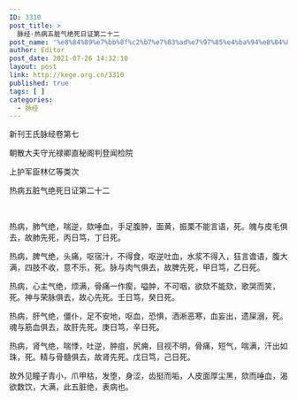 ```yaml
---
ID: 3310
post_title: >
  脉经·热病五脏气绝死日证第二十二
post_name: '%e8%84%89%e7%bb%8f%c2%b7%e7%83%ad%e7%97%85%e4%ba%94%e8%84%8f%e6%b0%94%e7%bb%9d%e6%ad%bb%e6%97%a5%e8%af%81%e7%ac%ac%e4%ba%8c%e5%8d%81%e4%ba%8c'
author: Editor
post_date: 2021-07-26 14:32:10
layout: post
link: http://kege.org.cn/3310
published: true
tags: [ ]
categories:
  - 脉经
---
```

新刊王氏脉经卷第七

朝散大夫守光禄卿直秘阁判登闻检院

上护军臣林亿等类次

热病五脏气绝死日证第二十二

&nbsp;
<p class="content">热病，肺气绝，喘逆，欬唾血，手足腹肿，面黄，振栗不能言语，死。魄与皮毛俱去，故肺先死，丙日笃，丁日死。</p>
<p class="content">热病，脾气绝，头痛，呕宿汁，不得食，呕逆吐血，水浆不得入，狂言谵语，腹大满，四肢不收，意不乐，死。脉与肉气俱去，故脾先死，甲日笃，乙日死。</p>
<p class="content">热病，心主气绝，烦满，骨痛<span class="emphasis_small">一作瘈，</span>嗌肿，不可咽，欲欬不能欬，歌哭而笑，死。神与荣脉俱去，故心先死。壬日笃，癸日死。</p>
<p class="content">热病，肝气绝，僵仆，足不安地，呕血，恐惧，洒淅恶寒，血妄出，遗屎溺，死。魂与筋血俱去，故肝先死。庚日笃，辛日死。</p>
<p class="content">热病，肾气绝，喘悸，吐逆，肿疽，尻痈，目视不明，骨痛，短气，喘满，汗出如珠，死。精与骨髓俱去，故肾先死。戊日笃，己日死。</p>
故外见瞳子青小，爪甲枯，发堕，身涩，齿挺而垢，人皮面厚尘黑，欬而唾血，渴欲数饮，大满，此五脏绝，表病也。
